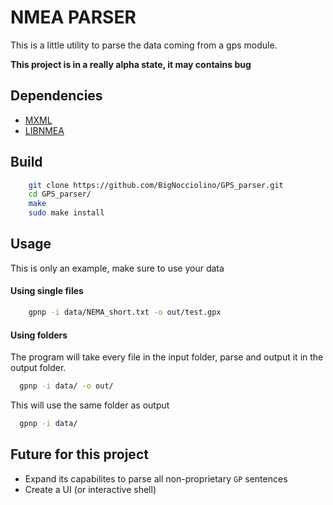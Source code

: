 # NMEA PARSER

This is a little utility to parse the data coming from a gps module.

**This project is in a really alpha state, it may contains bug**

## Dependencies

- [MXML](https://www.msweet.org/mxml/)
- [LIBNMEA](https://github.com/BigNocciolino/libnmea)

## Build

``` bash
    git clone https://github.com/BigNocciolino/GPS_parser.git
    cd GPS_parser/
    make
    sudo make install
```

## Usage

This is only an example, make sure to use your data
#### Using single files
```bash
    gpnp -i data/NEMA_short.txt -o out/test.gpx
```
#### Using folders
The program will take every file in the input folder, parse and output it in the output folder.
```bash
  gpnp -i data/ -o out/
```
This will use the same folder as output
```bash
  gpnp -i data/
```


## Future for this project 

- Expand its capabilites to parse all non-proprietary `GP` sentences
- Create a UI (or interactive shell)